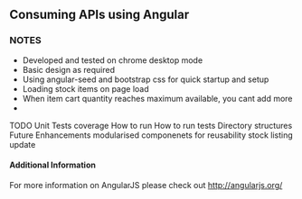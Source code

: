 ## Consuming APIs using Angular

### NOTES
* Developed and tested on chrome desktop mode
* Basic design as required
* Using angular-seed and bootstrap css for quick startup and setup
* Loading stock items on page load
* When item cart quantity reaches maximum available, you cant add more
* 

TODO
Unit Tests coverage
How to run
How to run tests
Directory structures
Future Enhancements 
  modularised componenets for reusability
  stock listing update



#### Additional Information

For more information on AngularJS please check out http://angularjs.org/

[git]: http://git-scm.com/
[bower]: http://bower.io
[npm]: https://www.npmjs.org/
[node]: http://nodejs.org
[protractor]: https://github.com/angular/protractor
[jasmine]: http://jasmine.github.io
[karma]: http://karma-runner.github.io
[http-server]: https://github.com/nodeapps/http-server
[angular-seed]: https://github.com/angular/angular-seed
[bootstrap]: https://github.com/twbs

